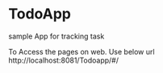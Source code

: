 # TodoApp
sample App for tracking task

To Access the pages on web. Use below url
http://localhost:8081/Todoapp/#/
